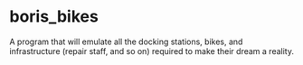 # boris_bikes

A program that will emulate all the docking stations, bikes, and infrastructure (repair staff, and so on) required to make their dream a reality.
